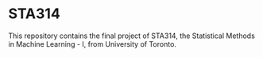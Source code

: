 # STA314
This repository contains the final project of STA314, the Statistical Methods in Machine Learning - I, from University of Toronto. 
